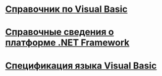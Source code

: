 # [Справочник по Visual Basic](index.md)
# [Справочные сведения о платформе .NET Framework](net-framework-reference-information.md)
# [Спецификация языка Visual Basic](language-specification.md)
